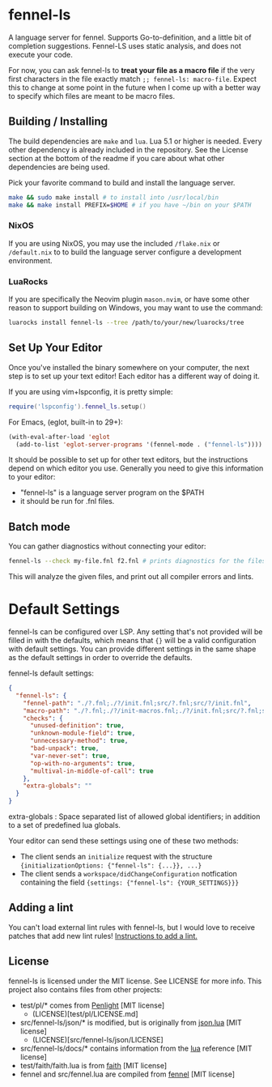 # fennel-ls
A language server for fennel.
Supports Go-to-definition, and a little bit of completion suggestions.
Fennel-LS uses static analysis, and does not execute your code.

For now, you can ask fennel-ls to **treat your file as a macro file** if the very first characters in the file exactly match `;; fennel-ls: macro-file`. Expect this to change at some point in the future when I come up with a better way to specify which files are meant to be macro files.

## Building / Installing
The build dependencies are `make` and `lua`. Lua 5.1 or higher is needed. Every other dependency is already included in the repository. See the License section at the bottom of the readme if you care about what other dependencies are being used.

Pick your favorite command to build and install the language server.

```sh
make && sudo make install # to install into /usr/local/bin
make && make install PREFIX=$HOME # if you have ~/bin on your $PATH
```

### NixOS

If you are using NixOS, you may use the included `/flake.nix` or `/default.nix`
to to build the language server configure a development environment.

### LuaRocks

If you are specifically the Neovim plugin `mason.nvim`, or have some other
reason to support building on Windows, you may want to use the command:
```sh
luarocks install fennel-ls --tree /path/to/your/new/luarocks/tree
```

## Set Up Your Editor

Once you've installed the binary somewhere on your computer, the next step is to set up your text editor! Each editor has a different way of doing it.

If you are using vim+lspconfig, it is pretty simple:
```lua
require('lspconfig').fennel_ls.setup()
```

For Emacs, (eglot, built-in to 29+):
```lisp
(with-eval-after-load 'eglot
  (add-to-list 'eglot-server-programs '(fennel-mode . ("fennel-ls"))))
```

It should be possible to set up for other text editors, but the instructions depend on which editor you use.
Generally you need to give this information to your editor:
* "fennel-ls" is a language server program on the $PATH
* it should be run for .fnl files.

## Batch mode

You can gather diagnostics without connecting your editor:

```sh
fennel-ls --check my-file.fnl f2.fnl # prints diagnostics for the files given
```

This will analyze the given files, and print out all compiler errors and lints.

# Default Settings

fennel-ls can be configured over LSP. Any setting that's not provided will be filled in with the defaults, which means that `{}` will be a valid configuration with default settings. You can provide different settings in the same shape as the default settings in order to override the defaults.

fennel-ls default settings:
```json
{
  "fennel-ls": {
    "fennel-path": "./?.fnl;./?/init.fnl;src/?.fnl;src/?/init.fnl",
    "macro-path": "./?.fnl;./?/init-macros.fnl;./?/init.fnl;src/?.fnl;src/?/init-macros.fnl;src/?/init.fnl",
    "checks": {
      "unused-definition": true,
      "unknown-module-field": true,
      "unnecessary-method": true,
      "bad-unpack": true,
      "var-never-set": true,
      "op-with-no-arguments": true,
      "multival-in-middle-of-call": true
    },
    "extra-globals": ""
  }
}
```

extra-globals
: Space separated list of allowed global identifiers; in addition to a set of predefined lua globals.

Your editor can send these settings using one of these two methods:
* The client sends an `initialize` request with the structure `{initializationOptions: {"fennel-ls": {...}}, ...}`
* The client sends a `workspace/didChangeConfiguration` notfication containing the field `{settings: {"fennel-ls": {YOUR_SETTINGS}}}`

## Adding a lint
You can't load external lint rules with fennel-ls, but I would love to receive patches that add new lint rules!
[Instructions to add a lint.](Adding-a-Lint-Rule.md)

## License
fennel-ls is licensed under the MIT license. See LICENSE for more info.
This project also contains files from other projects:
* test/pl/* comes from [Penlight](https://github.com/lunarmodules/Penlight) [MIT license]
  * (LICENSE)[test/pl/LICENSE.md]
* src/fennel-ls/json/* is modified, but is originally from [json.lua](https://github.com/rxi/json.lua) [MIT license]
  * (LICENSE)[src/fennel-ls/json/LICENSE]
* src/fennel-ls/docs/* contains information from the [lua](https://lua.org) reference [MIT license]
* test/faith/faith.lua is from [faith](https://git.sr.ht/~technomancy/faith) [MIT license]
* fennel and src/fennel.lua are compiled from [fennel](https://git.sr.ht/~technomancy/fennel) [MIT license]

